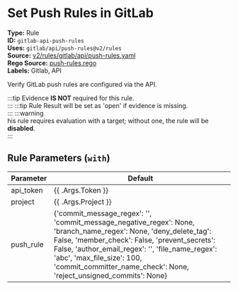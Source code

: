 # Set Push Rules in GitLab  
**Type:** Rule  
**ID:** `gitlab-api-push-rules`  
**Uses:** `gitlab/api/push-rules@v2/rules`  
**Source:** [v2/rules/gitlab/api/push-rules.yaml](https://github.com/scribe-public/sample-policies/v2/rules/gitlab/api/push-rules.yaml)  
**Rego Source:** [push-rules.rego](https://github.com/scribe-public/sample-policies/v2/rules/gitlab/api/push-rules.rego)  
**Labels:** Gitlab, API  

Verify GitLab push rules are configured via the API.

:::tip 
Evidence **IS NOT** required for this rule.  
::: 
:::tip 
Rule Result will be set as 'open' if evidence is missing.  
::: 
:::warning  
his rule requires evaluation with a target; without one, the rule will be **disabled**.  
::: 

## Rule Parameters (`with`)  
| Parameter | Default |
|-----------|---------|
| api_token | {{ .Args.Token }} |
| project | {{ .Args.Project }} |
| push_rule | {'commit_message_regex': '', 'commit_message_negative_regex': None, 'branch_name_regex': None, 'deny_delete_tag': False, 'member_check': False, 'prevent_secrets': False, 'author_email_regex': '', 'file_name_regex': 'abc', 'max_file_size': 100, 'commit_committer_name_check': None, 'reject_unsigned_commits': None} |

